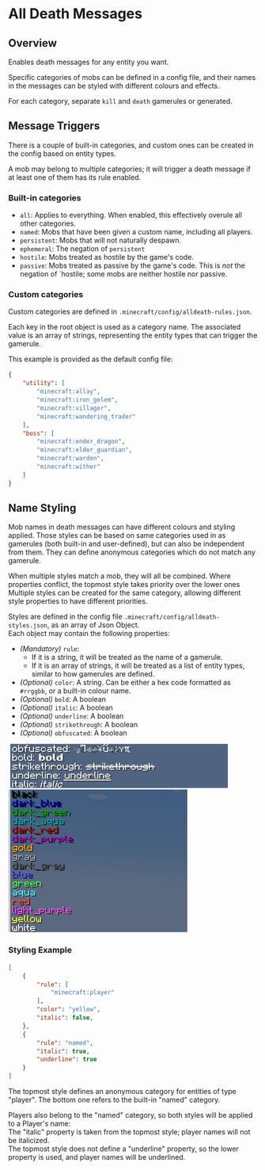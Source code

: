 # All Death Messages

## Overview
Enables death messages for any entity you want.

Specific categories of mobs can be defined in a config file, and their names in the messages can be styled with different colours and effects.

For each category, separate `kill` and `death` gamerules or generated.

## Message Triggers

There is a couple of built-in categories, and custom ones can be created in the config based on entity types.

A mob may belong to multiple categories; it will trigger a death message if at least one of them has its rule enabled.

### Built-in categories
- `all`: Applies to everything. When enabled, this effectively overule all other categories.
- `named`: Mobs that have been given a custom name, including all players.
- `persistent`: Mobs that will not naturally despawn.
- `ephemeral`: The negation of `persistent`
- `hostile`: Mobs treated as hostile by the game's code.
- `passive`: Mobs treated as passive by the game's code. This is _not_ the negation of `hostile; some mobs are neither hostile nor passive.

### Custom categories
Custom categories are defined in `.minecraft/config/alldeath-rules.json`.

Each key in the root object is used as a category name. The associated value is an array of strings, representing the entity types that can trigger the gamerule.

This example is provided as the default config file:
```json
{
	"utility": [
		"minecraft:allay",
		"minecraft:iron_golem",
		"minecraft:villager",
		"minecraft:wandering_trader"
	],
	"boss": [
		"minecraft:ender_dragon",
		"minecraft:elder_guardian",
		"minecraft:warden",
		"minecraft:wither"
	]
}
```

## Name Styling

Mob names in death messages can have different colours and styling applied. Those styles can be based on same categories used in as gamerules (both built-in and user-defined), but can also be independent from them. They can define anonymous categories which do not match any gamerule.

When multiple styles match a mob, they will all be combined. Where properties conflict, the topmost style takes priority over the lower ones
Multiple styles can be created for the same category, allowing different style properties to have different priorities.


Styles are defined in the config file `.minecraft/config/alldeath-styles.json`, as an array of Json Object.  
Each object may contain the following properties:
- _(Mandatory)_ `rule`:
	- If it is a string, it will be treated as the name of a gamerule.
	- If it is an array of strings, it will be treated as a list of entity types, similar to how gamerules are defined.
- _(Optional)_ `color`: A string. Can be either a hex code formatted as `#rrggbb`, or a built-in colour name.
- _(Optional)_ `bold`: A boolean
- _(Optional)_ `italic`: A boolean
- _(Optional)_ `underline`: A boolean
- _(Optional)_ `strikethrough`: A boolean
- _(Optional)_ `obfuscated`: A boolean

![Styles](./doc/Style.gif)  
![Colour Names](./doc/Colours.jpg)

### Styling Example
```json
[
	{
		"rule": [
			"minecraft:player"
		],
		"color": "yellow",
		"italic": false,
	},
	{
		"rule": "named",
		"italic": true,
		"underline": true
	}
]
```

The topmost style defines an anonymous category for entities of type "player". The bottom one refers to the built-in "named" category.

Players also belong to the "named" category, so both styles will be applied to a Player's name:  
The "italic" property is taken from the topmost style; player names will not be italicized.  
The topmost style does not define a "underline" property, so the lower property is used, and player names will be underlined.
